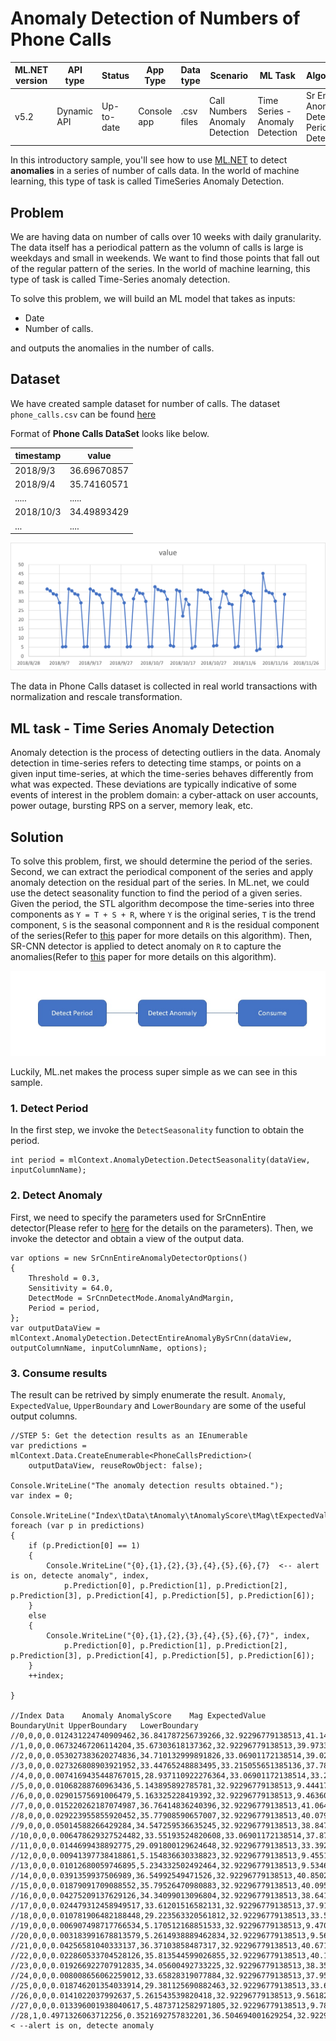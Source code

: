# Anomaly Detection of Numbers of Phone Calls

| ML.NET version | API type          | Status                        | App Type    | Data type | Scenario            | ML Task                   | Algorithms                  |
|----------------|-------------------|-------------------------------|-------------|-----------|---------------------|---------------------------|-----------------------------|
| v5.2         | Dynamic API | Up-to-date | Console app | .csv files | Call Numbers Anomaly Detection| Time Series - Anomaly Detection | Sr Entire Anomaly Detection, Period Detection |

In this introductory sample, you'll see how to use [ML.NET](https://www.microsoft.com/net/learn/apps/machine-learning-and-ai/ml-dotnet) to detect **anomalies** in a series of number of calls data. In the world of machine learning, this type of task is called TimeSeries Anomaly Detection.

## Problem
We are having data on number of calls over 10 weeks with daily granularity. The data itself has a periodical pattern as the volumn of calls is large is weekdays and small in weekends. We want to find those points that fall out of the regular pattern of the series. In the world of machine learning, this type of task is called Time-Series anomaly detection.

To solve this problem, we will build an ML model that takes as inputs:
* Date
* Number of calls.

and outputs the anomalies in the number of calls.

## Dataset
We have created sample dataset for number of calls. The dataset `phone_calls.csv` can be found [here](./SrCnnEntireDetection/Data/phone_calls.csv)

Format of **Phone Calls DataSet** looks like below.

| timestamp  | value |
|--------|--------------|
| 2018/9/3  | 36.69670857  |
| 2018/9/4  | 35.74160571  |
| .....  | .....  |
| 2018/10/3  | 34.49893429  |
| ...    | ....   |

![Time-Series data](docs/images/data_visualization.png)

The data in Phone Calls dataset is collected in real world transactions with normalization and rescale transformation.

## ML task - Time Series Anomaly Detection
Anomaly detection is the process of detecting outliers in the data. Anomaly detection in time-series refers to detecting time stamps, or points on a given input time-series, at which the time-series behaves differently from what was expected. These deviations are typically indicative of some events of interest in the problem domain: a cyber-attack on user accounts, power outage, bursting RPS on a server, memory leak, etc.

## Solution
To solve this problem, first, we should determine the period of the series. Second, we can extract the periodical component of the series and apply anomaly detection on the residual part of the series. In ML.net, we could use the detect seasonality function to find the period of a given series. Given the period, the STL algorithm decompose the time-series into three components as `Y = T + S + R`, where `Y` is the original series, `T` is the trend component, `S` is the seasonal componnent and `R` is the residual component of the series(Refer to [this](http://www.nniiem.ru/file/news/2016/stl-statistical-model.pdf) paper for more details on this algorithm). Then, SR-CNN detector is applied to detect anomaly on `R` to capture the anomalies(Refer to [this](https://arxiv.org/pdf/1906.03821.pdf) paper for more details on this algorithm).

![Detect-Anomaly-Pipeline](docs/images/detect-anomaly-pipeline.png)

Luckily, ML.net makes the process super simple as we can see in this sample.

### 1. Detect Period

In the first step, we invoke the `DetectSeasonality` function to obtain the period.

```CSharp
int period = mlContext.AnomalyDetection.DetectSeasonality(dataView, inputColumnName);
```

### 2. Detect Anomaly

First, we need to specify the parameters used for SrCnnEntire detector(Please refer to [here](https://docs.microsoft.com/en-us/dotnet/api/microsoft.ml.timeseriescatalog.detectentireanomalybysrcnn?view=ml-dotnet#Microsoft_ML_TimeSeriesCatalog_DetectEntireAnomalyBySrCnn_Microsoft_ML_AnomalyDetectionCatalog_Microsoft_ML_IDataView_System_String_System_String_System_Double_System_Int32_System_Double_Microsoft_ML_TimeSeries_SrCnnDetectMode_) for the details on the parameters). Then, we invoke the detector and obtain a view of the output data.
```CSharp
var options = new SrCnnEntireAnomalyDetectorOptions()
{
    Threshold = 0.3,
    Sensitivity = 64.0,
    DetectMode = SrCnnDetectMode.AnomalyAndMargin,
    Period = period,
};
var outputDataView = mlContext.AnomalyDetection.DetectEntireAnomalyBySrCnn(dataView, outputColumnName, inputColumnName, options);
```

### 3. Consume results
The result can be retrived by simply enumerate the result. `Anomaly`, `ExpectedValue`, `UpperBoundary` and `LowerBoundary` are some of the useful output columns.

```CSharp
//STEP 5: Get the detection results as an IEnumerable
var predictions = mlContext.Data.CreateEnumerable<PhoneCallsPrediction>(
    outputDataView, reuseRowObject: false);

Console.WriteLine("The anomaly detection results obtained.");
var index = 0;

Console.WriteLine("Index\tData\tAnomaly\tAnomalyScore\tMag\tExpectedValue\tBoundaryUnit\tUpperBoundary\tLowerBoundary");
foreach (var p in predictions)
{
    if (p.Prediction[0] == 1)
    {
        Console.WriteLine("{0},{1},{2},{3},{4},{5},{6},{7}  <-- alert is on, detecte anomaly", index,
            p.Prediction[0], p.Prediction[1], p.Prediction[2], p.Prediction[3], p.Prediction[4], p.Prediction[5], p.Prediction[6]);
    }
    else
    {
        Console.WriteLine("{0},{1},{2},{3},{4},{5},{6},{7}", index,
            p.Prediction[0], p.Prediction[1], p.Prediction[2], p.Prediction[3], p.Prediction[4], p.Prediction[5], p.Prediction[6]);
    }
    ++index;

}

//Index Data    Anomaly AnomalyScore    Mag ExpectedValue   BoundaryUnit UpperBoundary   LowerBoundary
//0,0,0,0.012431224740909462,36.841787256739266,32.92296779138513,41.14206982401966,32.541504689458876
//1,0,0,0.06732467206114204,35.67303618137362,32.92296779138513,39.97331874865401,31.372753614093227
//2,0,0,0.053027383620274836,34.710132999891826,33.06901172138514,39.029491313022824,30.390774686760828
//3,0,0,0.027326808903921952,33.44765248883495,33.215055651385136,37.786086547816545,29.10921842985335
//4,0,0,0.0074169435448767015,28.937110922276364,33.06901172138514,33.25646923540736,24.61775260914537
//5,0,0,0.01068288760963436,5.143895892785781,32.92296779138513,9.444178460066171,0.843613325505391
//6,0,0,0.02901575691006479,5.163325228419392,32.92296779138513,9.463607795699783,0.8630426611390014
//7,0,0,0.015220262187074987,36.76414836240396,32.92296779138513,41.06443092968435,32.46386579512357
//8,0,0,0.029223955855920452,35.77908590657007,32.92296779138513,40.07936847385046,31.478803339289676
//9,0,0,0.05014588266429284,34.547259536635245,32.92296779138513,38.847542103915636,30.246976969354854
//10,0,0,0.006478629327524482,33.55193524820608,33.06901172138514,37.871293561337076,29.23257693507508
//11,0,0,0.0144699438892775,29.091800129624648,32.92296779138513,33.392082696905035,24.79151756234426
//12,0,0,0.00941397738418861,5.154836630338823,32.92296779138513,9.455119197619213,0.8545540630584334
//13,0,0,0.01012680059746895,5.234332502492464,32.92296779138513,9.534615069772855,0.934049935212073
//14,0,0,0.0391359937506989,36.54992549471526,32.92296779138513,40.85020806199565,32.24964292743487
//15,0,0,0.01879091709088552,35.79526470980883,32.92296779138513,40.095547277089224,31.494982142528443
//16,0,0,0.04275209137629126,34.34099013096804,32.92296779138513,38.64127269824843,30.040707563687647
//17,0,0,0.024479312458949517,33.61201516582131,32.92296779138513,37.9122977331017,29.31173259854092
//18,0,0,0.010781906482188448,29.223563320561812,32.92296779138513,33.5238458878422,24.923280753281425
//19,0,0,0.006907498717766534,5.170512168851533,32.92296779138513,9.470794736131923,0.8702296015711433
//20,0,0,0.003183991678813579,5.2614938889462834,32.92296779138513,9.561776456226674,0.9612113216658926
//21,0,0,0.04256581040333137,36.37103858487317,32.92296779138513,40.67132115215356,32.07075601759278
//22,0,0,0.022860533704528126,35.813544599026855,32.92296779138513,40.113827166307246,31.513262031746464
//23,0,0,0.019266922707912835,34.05600492733225,32.92296779138513,38.356287494612644,29.755722360051863
//24,0,0,0.008008656062259012,33.65828319077884,32.92296779138513,37.95856575805923,29.358000623498448
//25,0,0,0.018746201354033914,29.381125690882463,32.92296779138513,33.681408258162854,25.080843123602072
//26,0,0,0.0141022037992637,5.261543539820418,32.92296779138513,9.561826107100808,0.9612609725400283
//27,0,0,0.013396001938040617,5.4873712582971805,32.92296779138513,9.787653825577571,1.1870886910167897
//28,1,0.4971326063712256,0.3521692757832201,36.504694001629254,32.92296779138513,40.804976568909645,32.20441143434886 < --alert is on, detecte anomaly
```
